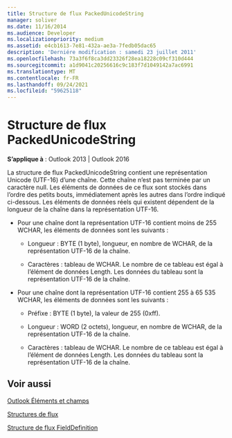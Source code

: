 ```yaml
---
title: Structure de flux PackedUnicodeString
manager: soliver
ms.date: 11/16/2014
ms.audience: Developer
ms.localizationpriority: medium
ms.assetid: e4cb1613-7e81-432a-ae3a-7fedb05dac65
description: 'Derniére modification : samedi 23 juillet 2011'
ms.openlocfilehash: 73a3f6f8ca3dd23326f28ea18228c09cf310d444
ms.sourcegitcommit: a1d9041c20256616c9c183f7d1049142a7ac6991
ms.translationtype: MT
ms.contentlocale: fr-FR
ms.lasthandoff: 09/24/2021
ms.locfileid: "59625118"
---
```

# <a name="packedunicodestring-stream-structure"></a>Structure de flux PackedUnicodeString

  
  
**S’applique à** : Outlook 2013 | Outlook 2016 
  
La structure de flux PackedUnicodeString contient une représentation Unicode (UTF-16) d’une chaîne. Cette chaîne n’est pas terminée par un caractère null. Les éléments de données de ce flux sont stockés dans l’ordre des petits bouts, immédiatement après les autres dans l’ordre indiqué ci-dessous. Les éléments de données réels qui existent dépendent de la longueur de la chaîne dans la représentation UTF-16.
  
- Pour une chaîne dont la représentation UTF-16 contient moins de 255 WCHAR, les éléments de données sont les suivants :
    
  - Longueur : BYTE (1 byte), longueur, en nombre de WCHAR, de la représentation UTF-16 de la chaîne.
    
  - Caractères : tableau de WCHAR. Le nombre de ce tableau est égal à l’élément de données Length. Les données du tableau sont la représentation UTF-16 de la chaîne.
    
- Pour une chaîne dont la représentation UTF-16 contient 255 à 65 535 WCHAR, les éléments de données sont les suivants :
    
  - Préfixe : BYTE (1 byte), la valeur de 255 (0xff).
    
  - Longueur : WORD (2 octets), longueur, en nombre de WCHAR, de la représentation UTF-16 de la chaîne.
    
  - Caractères : tableau de WCHAR. Le nombre de ce tableau est égal à l’élément de données Length. Les données du tableau sont la représentation UTF-16 de la chaîne.
    
## <a name="see-also"></a>Voir aussi



[Outlook Éléments et champs](outlook-items-and-fields.md)
  
[Structures de flux](stream-structures.md)
  
[Structure de flux FieldDefinition](fielddefinition-stream-structure.md)

